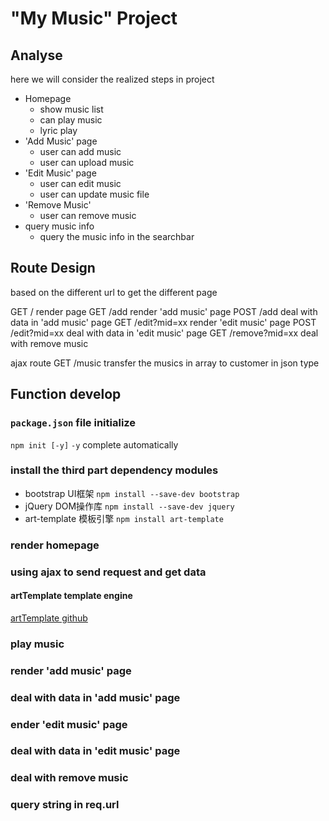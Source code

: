 

# "My Music" Project

##  Analyse

here we will consider the realized steps in project

- Homepage
  + show music list
  + can play music
  + lyric play
- 'Add Music' page
  + user can add music
  + user can upload music
- 'Edit Music' page
  + user can edit music
  + user can update music file
- 'Remove Music'
  + user can remove music
- query music info
  + query the music info in the searchbar

## Route Design

based on the different url to get the different page

GET   /       render page
GET   /add    render 'add music' page
POST  /add    deal with data in 'add music' page
GET   /edit?mid=xx   render 'edit music' page
POST  /edit?mid=xx    deal with data in 'edit music' page
GET   /remove?mid=xx deal with remove music

ajax route
GET /music   transfer the musics in array to customer in json type

## Function develop

### `package.json` file initialize

`npm init [-y]`  `-y` complete automatically

### install the third part dependency modules

- bootstrap UI框架  `npm install --save-dev bootstrap`
- jQuery DOM操作库 `npm install --save-dev jquery`
- art-template 模板引擎 `npm install art-template`


### render homepage

### using ajax to send request and get data

#### artTemplate template engine

[artTemplate github](https://github.com/aui/artTemplate)

### play music

### render 'add music' page

### deal with data in 'add music' page

### ender 'edit music' page

### deal with data in 'edit music' page

### deal with remove music

### query string in req.url 

